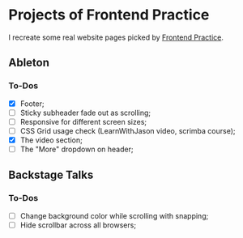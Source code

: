 # Projects of Frontend Practice

I recreate some real website pages picked by [Frontend Practice](https://frontendpractice.com/).

## Ableton

### To-Dos

- [x] Footer;
- [ ] Sticky subheader fade out as scrolling;
- [ ] Responsive for different screen sizes;
- [ ] CSS Grid usage check (LearnWithJason video, scrimba course);
- [x] The video section;
- [ ] The "More" dropdown on header;

## Backstage Talks

### To-Dos

- [ ] Change background color while scrolling with snapping;
- [ ] Hide scrollbar across all browsers;
